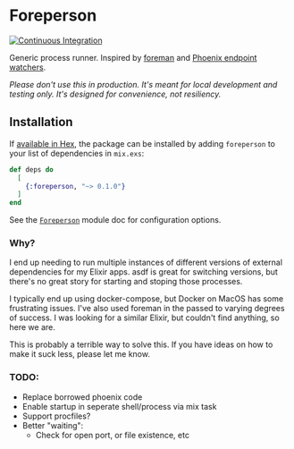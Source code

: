 # Foreperson

[![Continuous Integration](https://github.com/cschiewek/foreperson/actions/workflows/ci.yml/badge.svg)](https://github.com/cschiewek/foreperson/actions/workflows/ci.yml)

Generic process runner.  Inspired by [foreman](https://github.com/ddollar/foreman) and [Phoenix endpoint watchers](https://hexdocs.pm/phoenix/Phoenix.Endpoint.html#module-runtime-configuration).

_Please don't use this in production.  It's meant for local development and testing only.  It's designed for convenience, not resiliency._

## Installation

If [available in Hex](https://hex.pm/docs/publish), the package can be installed
by adding `foreperson` to your list of dependencies in `mix.exs`:

```elixir
def deps do
  [
    {:foreperson, "~> 0.1.0"}
  ]
end
```

See the [`Foreperson`](https://github.com/cschiewek/foreperson/blob/main/lib/foreperson.ex#L2-L34) module doc for configuration options.

### Why?

I end up needing to run multiple instances of different versions of external dependencies for my Elixir apps. asdf is great for switching versions, but there's no great story for starting and stoping those processes.

I typically end up using docker-compose, but Docker on MacOS has some frustrating issues.  I've also used foreman in the passed to varying degrees of success. I was looking for a similar Elixir, but couldn't find anything, so here we are.

This is probably a terrible way to solve this.  If you have ideas on how to make it suck less, please let me know.
### TODO:
- Replace borrowed phoenix code
- Enable startup in seperate shell/process via mix task
- Support procfiles?
- Better "waiting":
  - Check for open port, or file existence, etc
